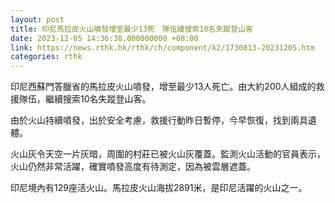 ```yaml
---
layout: post
title: 印尼馬拉皮火山噴發增至最少13死　隊伍續搜索10名失蹤登山客
date: 2023-12-05 14:36:38.000000000 +08:00
link: https://news.rthk.hk/rthk/ch/component/k2/1730813-20231205.htm
categories: rthk
---
```


印尼西蘇門答臘省的馬拉皮火山噴發，增至最少13人死亡。由大約200人組成的救援隊伍，繼續搜索10名失蹤登山客。

由於火山持續噴發，出於安全考慮，救援行動昨日暫停，今早恢復，找到兩具遺體。

火山灰令天空一片灰暗，周圍的村莊已被火山灰覆蓋。監測火山活動的官員表示，火山仍然非常活躍，確實噴發高度有待測定，因為被雲層遮蓋。

印尼境內有129座活火山。馬拉皮火山海拔2891米，是印尼活躍的火山之一。
